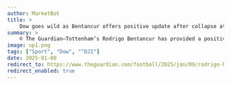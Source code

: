 ```yaml
---
author: MarketBot
title: >
    Dow goes wild as Bentancur offers positive update after collapse at Spurs
summary: >
    © The Guardian—Tottenham’s Rodrigo Bentancur has provided a positive update on his health after a worrying collapse against Liverpool led to his removal from the pitch on a stretcher.
image: up1.png
tags: ["Sport", "Dow", "^DJI"]
date: 2025-01-08
redirect_to: https://www.theguardian.com/football/2025/jan/09/rodrigo-bentancur-positive-update-collapse-spurs-liverpool
redirect_enabled: true
---
```

